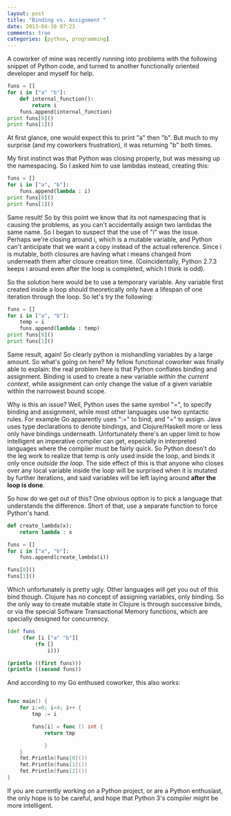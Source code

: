 ```yaml
---
layout: post
title: "Binding vs. Assignment "
date: 2013-04-30 07:23
comments: true
categories: [python, programming]
---
```



A coworker of mine was recently running into problems with the following snippet of Python code, and turned to another functionally oriented developer and myself for help.

``` python Odd Functions
funs = []
for i in ["a" "b"]:
    def internal_function():
        return i
    funs.append(internal_function)
print funs[0]()
print funs[1]()
```

At first glance, one would expect this to print "a" then "b". But much to my surprise (and my coworkers frustration), it was returning "b" both times.

My first instinct was that Python was closing properly, but was messing up the namespacing. So I asked him to use lambdas instead, creating this:

``` python Lambdas
funs = []
for i in ["a", "b"]:
    funs.append(lambda : i)
print funs[0]()
print funs[1]()
```

Same result! So by this point we know that its not namespacing that is causing the problems, as you can't accidentally assign two lambdas the same name. So I began to suspect that the use of "i" was the issue. Perhaps we're closing around i, which is a mutable variable, and Python can't anticipate that we want a copy instead of the actual reference. Since i is mutable, both closures are having what i means changed from underneath them after closure creation time. (Coincidentally, Python 2.7.3 keeps i around even after the loop is completed, which I think is odd).

So the solution here would be to use a temporary variable. Any variable first created inside a loop should theoretically only have a lifespan of one iteration through the loop. So let's try the following:

``` python Temporary Variables
funs = []
for i in ["a", "b"]:
    temp = i
    funs.append(lambda : temp)
print funs[0]()
print funs[1]()
```

Same result, again! So clearly python is mishandling variables by a large amount. So what's going on here? My fellow functional coworker was finally able to explain: the real problem here is that Python conflates binding and assignment. Binding is used to create a new variable *within the current context*, while assignment can only change the value of a given variable within the narrowest bound scope.

Why is this an issue? Well, Python uses the same symbol "=", to specify binding and assignment, while most other languages use two syntactic rules. For example Go apparently uses ":=" to bind, and "=" to assign. Java uses type declarations to denote bindings, and Clojure/Haskell more or less only have bindings underneath. Unfortunately there's an upper limit to how intelligent an imperative compiler can get, especially in interpreted languages where the compiler must be fairly quick. So Python doesn't do the leg work to realize that temp is only used inside the loop, and binds it only once *outside the loop*. The side effect of this is that anyone who closes over any local variable inside the loop will be surprised when it is mutated by further iterations, and said variables will be left laying around **after the loop is done**.

So how do we get out of this? One obvious option is to pick a language that understands the difference. Short of that, use a separate function to force Python's hand.

``` python Ugly Fix
def create_lambda(x):
    return lambda : x

funs = []
for i in ["a", "b"]:
    funs.append(create_lambda(i))

funs[0]()
funs[1]()
```

Which unfortunately is pretty ugly. Other languages will get you out of this bind though. Clojure has no concept of assigning variables, only binding. So the only way to create mutable state in Clojure is through successive binds, or via the special Software Transactional Memory functions, which are specially designed for concurrency.

``` clojure Nice and Clean
(def funs
     (for [i ["a" "b"]]
         (fn []
             i)))

(println ((first funs)))
(println ((second funs))
```

And according to my Go enthused coworker, this also works:

``` go

func main() {
    for i:=0; i<4; i++ {
        tmp := i

        funs[i] = func () int {
            return tmp

            }
    }
    fmt.Println(funs[0]())
    fmt.Println(funs[1]())
    fmt.Println(funs[2]())
}
```

If you are currently working on a Python project, or are a Python enthusiast, the only hope is to be careful, and hope that Python 3's compiler might be more intelligent.

